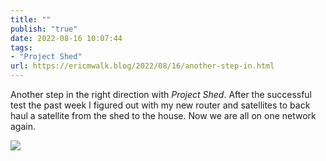```yaml
---
title: ""
publish: "true"
date: 2022-08-16 10:07:44
tags:
- "Project Shed"
url: https://ericmwalk.blog/2022/08/16/another-step-in.html
---
```

Another step in the right direction with *Project Shed*. After the successful test the past week I figured out with my new router and satellites to back haul a satellite from the shed to the house. Now we are all on one network again.

![](https://ericmwalk.blog/uploads/2022/a505eb4fe6.jpg)